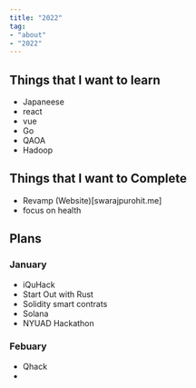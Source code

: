 ```yaml
---
title: "2022"
tag:
- "about"
- "2022"
---
```


## Things that I want to learn 
- Japaneese
- react
- vue
- Go
- QAOA
- Hadoop

## Things that I want to Complete 
- Revamp (Website)[swarajpurohit.me]
- focus on health

## Plans
### January
- iQuHack
- Start Out with Rust 
- Solidity smart contrats
- Solana
- NYUAD Hackathon

### Febuary
- Qhack
- 
